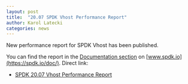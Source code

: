 ```yaml
---
layout: post
title:  "20.07 SPDK Vhost Performance Report"
author: Karol Latecki
categories: news
---
```


New performance report for SPDK Vhost has been published.

You can find the report in the [Documentation section](https://spdk.io/doc/) on [www.spdk.io](https://spdk.io/doc/).
Direct link:

- [SPDK 20.07 Vhost Performance Report](https://review.spdk.io/download/performance-reports/SPDK_vhost_perf_report_2007.pdf)
